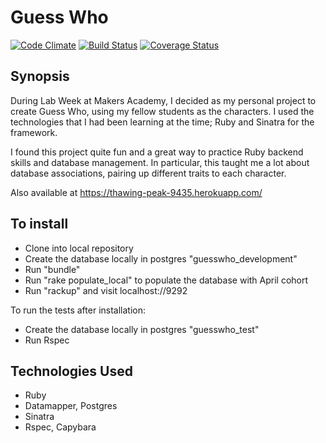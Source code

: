 Guess Who
=======================

[![Code Climate](https://codeclimate.com/github/dwatson62/Guess-Who/badges/gpa.svg)](https://codeclimate.com/github/dwatson62/Guess-Who) [![Build Status](https://travis-ci.org/dwatson62/Guess-Who.svg?branch=master)](https://travis-ci.org/dwatson62/Guess-Who) [![Coverage Status](https://coveralls.io/repos/dwatson62/Guess-Who/badge.svg?branch=master&service=github)](https://coveralls.io/github/dwatson62/Guess-Who?branch=master)

## Synopsis

During Lab Week at Makers Academy, I decided as my personal project to create Guess Who, using my fellow students as the characters. I used the technologies that I had been learning at the time; Ruby and Sinatra for the framework.

I found this project quite fun and a great way to practice Ruby backend skills and database management. In particular, this taught me a lot about database associations, pairing up different traits to each character.

Also available at https://thawing-peak-9435.herokuapp.com/

## To install

- Clone into local repository
- Create the database locally in postgres "guesswho_development"
- Run "bundle"
- Run "rake populate_local" to populate the database with April cohort
- Run "rackup" and visit localhost://9292

To run the tests after installation:

- Create the database locally in postgres "guesswho_test"
- Run Rspec

## Technologies Used

- Ruby
- Datamapper, Postgres
- Sinatra
- Rspec, Capybara
